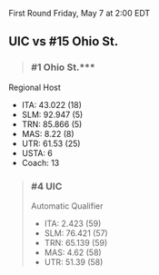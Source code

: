 First Round
Friday, May 7 at 2:00 EDT
## UIC vs #15 Ohio St.

> ### #1 Ohio St.***  
Regional Host  
- ITA: 43.022 (18)  
- SLM: 92.947 (5)  
- TRN: 85.866 (5)  
- MAS: 8.22 (8)  
- UTR: 61.53 (25)  
- USTA: 6  
- Coach: 13  

> ### #4 UIC  
> Automatic Qualifier  
> - ITA: 2.423 (59)  
> - SLM: 76.421 (57)  
> - TRN: 65.139 (59)  
> - MAS: 4.62 (58)  
> - UTR: 51.39 (58)  